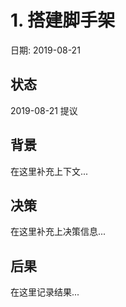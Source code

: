 # 1. 搭建脚手架

日期: 2019-08-21

## 状态

2019-08-21 提议

## 背景

在这里补充上下文...

## 决策

在这里补充上决策信息...

## 后果

在这里记录结果...

